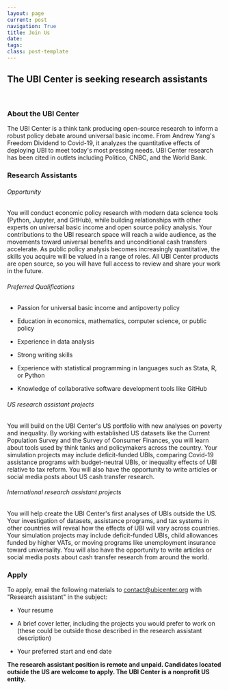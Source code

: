 ```yaml
---
layout: page
current: post
navigation: True
title: Join Us
date: 
tags:
class: post-template
---
```


<h2>The UBI Center is seeking research assistants</h2>

<br>

<h3>About the UBI Center</h3>

The UBI Center is a think tank producing open-source research to inform a robust policy debate around universal basic income. From Andrew Yang's Freedom Dividend to Covid-19, it analyzes the quantitative effects of deploying UBI to meet today's most pressing needs. UBI Center research has been cited in outlets including Politico, CNBC, and the World Bank.

<h3>Research Assistants</h3>

<h6>Opportunity</h6>

You will conduct economic policy research with modern data science tools (Python, Jupyter, and GitHub), while building relationships with other experts on universal basic income and open source policy analysis. Your contributions to the UBI research space will reach a wide audience, as the movements toward universal benefits and unconditional cash transfers accelerate. As public policy analysis becomes increasingly quantitative, the skills you acquire will be valued in a range of roles. All UBI Center products are open source, so you will have full access to review and share your work in the future.

<h6>Preferred Qualifications</h6>

* Passion for universal basic income and antipoverty policy

* Education in economics, mathematics, computer science, or public policy

* Experience in data analysis

* Strong writing skills

* Experience with statistical programming in languages such as Stata, R, or Python

* Knowledge of collaborative software development tools like GitHub

<h6>US research assistant projects</h6>

You will build on the UBI Center's US portfolio with new analyses on poverty and inequality. By working with established US datasets like the Current Population Survey and the Survey of Consumer Finances, you will learn about tools used by think tanks and policymakers across the country. Your simulation projects may include deficit-funded UBIs, comparing Covid-19 assistance programs with budget-neutral UBIs, or inequality effects of UBI relative to tax reform. You will also have the opportunity to write articles or social media posts about US cash transfer research.

<h6>International research assistant projects</h6>

You will help create the UBI Center's first analyses of UBIs outside the US. Your investigation of datasets, assistance programs, and tax systems in other countries will reveal how the effects of UBI will vary across countries. Your simulation projects may include deficit-funded UBIs, child allowances funded by higher VATs, or moving programs like unemployment insurance toward universality. You will also have the opportunity to write articles or social media posts about cash transfer research from around the world.

<h3>Apply</h3>

To apply, email the following materials to contact@ubicenter.org with "Research assistant" in the subject:

* Your resume

* A brief cover letter, including the projects you would prefer to work on (these could be outside those described in the research assistant description)

* Your preferred start and end date

<b>The research assistant position is remote and unpaid. Candidates located outside the US are welcome to apply. The UBI Center is a nonprofit US entity. </b>
